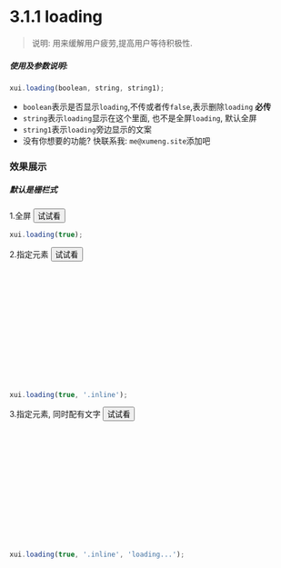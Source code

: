 <link rel="stylesheet" type="text/css" href="../assets/xui.css">
<script type="text/javascript" src="../assets/xui.js"></script>

# 3.1.1 loading

>说明: 用来缓解用户疲劳,提高用户等待积极性.

##### 使用及参数说明:
```js
xui.loading(boolean, string, string1);
```
* `boolean`表示是否显示`loading`,不传或者传`false`,表示删除`loading` **必传**
* `string`表示`loading`显示在这个里面, 也不是全屏`loading`, 默认全屏
* `string1`表示`loading`旁边显示的文案
* 没有你想要的功能? 快联系我: `me@xumeng.site`添加吧


### 效果展示

##### 默认是栅栏式

1.全屏
<button class="xui_btn xui_btn_default" id="show_loading1">试试看</button>

<script type="text/javascript">
document.getElementById('show_loading1').onclick=function(){
	xui.loading(true);
	setTimeout(()=>{
		xui.loading(false);
	},3000);
}
</script>

```js
xui.loading(true);
```

2.指定元素
<button class="xui_btn xui_btn_default" id="show_loading2">试试看</button>

<style type="text/css">
	.inline{
	    height: 200px;
	    display: flex;
	    align-items: center;
	    justify-content: center;
	}
</style>

<div class="inline"></div>

<script type="text/javascript">
document.getElementById('show_loading2').onclick=function(){
	xui.loading(true, '.inline');
	setTimeout(()=>{
		xui.loading(false);
	},3000);
}
</script>

```js
xui.loading(true, '.inline');
```

3.指定元素, 同时配有文字
<button class="xui_btn xui_btn_default" id="show_loading3">试试看</button>

<style type="text/css">
	.inline3{
	    height: 200px;
	    display: flex;
	    align-items: center;
	    justify-content: center;
	}
</style>

<div class="inline3"></div>
<script type="text/javascript">
document.getElementById('show_loading3').onclick=function(){
	xui.loading(true, '.inline3', 'loading...');
	setTimeout(()=>{
		xui.loading(false);
	},3000);
}
</script>

```js
xui.loading(true, '.inline', 'loading...');
```
